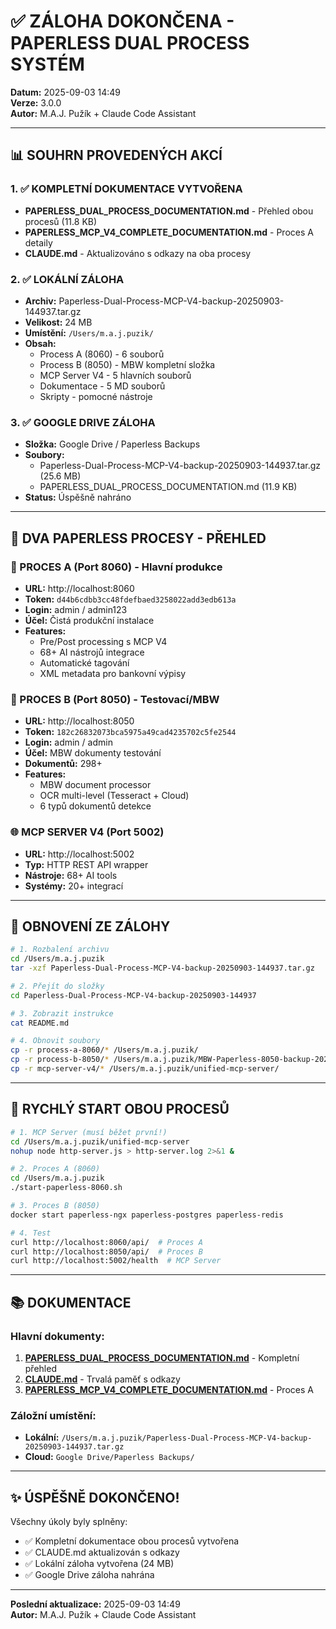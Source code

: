 # ✅ ZÁLOHA DOKONČENA - PAPERLESS DUAL PROCESS SYSTÉM

**Datum:** 2025-09-03 14:49  
**Verze:** 3.0.0  
**Autor:** M.A.J. Pužík + Claude Code Assistant

---

## 📊 SOUHRN PROVEDENÝCH AKCÍ

### 1. ✅ KOMPLETNÍ DOKUMENTACE VYTVOŘENA
- **PAPERLESS_DUAL_PROCESS_DOCUMENTATION.md** - Přehled obou procesů (11.8 KB)
- **PAPERLESS_MCP_V4_COMPLETE_DOCUMENTATION.md** - Proces A detaily
- **CLAUDE.md** - Aktualizováno s odkazy na oba procesy

### 2. ✅ LOKÁLNÍ ZÁLOHA
- **Archiv:** Paperless-Dual-Process-MCP-V4-backup-20250903-144937.tar.gz
- **Velikost:** 24 MB
- **Umístění:** `/Users/m.a.j.puzik/`
- **Obsah:**
  - Process A (8060) - 6 souborů
  - Process B (8050) - MBW kompletní složka
  - MCP Server V4 - 5 hlavních souborů
  - Dokumentace - 5 MD souborů
  - Skripty - pomocné nástroje

### 3. ✅ GOOGLE DRIVE ZÁLOHA
- **Složka:** Google Drive / Paperless Backups
- **Soubory:**
  - Paperless-Dual-Process-MCP-V4-backup-20250903-144937.tar.gz (25.6 MB)
  - PAPERLESS_DUAL_PROCESS_DOCUMENTATION.md (11.9 KB)
- **Status:** Úspěšně nahráno

---

## 🎯 DVA PAPERLESS PROCESY - PŘEHLED

### 📍 PROCES A (Port 8060) - Hlavní produkce
- **URL:** http://localhost:8060
- **Token:** `d44b6cdbb3cc48fdefbaed3258022add3edb613a`
- **Login:** admin / admin123
- **Účel:** Čistá produkční instalace
- **Features:**
  - Pre/Post processing s MCP V4
  - 68+ AI nástrojů integrace
  - Automatické tagování
  - XML metadata pro bankovní výpisy

### 📍 PROCES B (Port 8050) - Testovací/MBW
- **URL:** http://localhost:8050
- **Token:** `182c26832073bca5975a49cad4235702c5fe2544`
- **Login:** admin / admin
- **Účel:** MBW dokumenty testování
- **Dokumentů:** 298+
- **Features:**
  - MBW document processor
  - OCR multi-level (Tesseract + Cloud)
  - 6 typů dokumentů detekce

### 🌐 MCP SERVER V4 (Port 5002)
- **URL:** http://localhost:5002
- **Typ:** HTTP REST API wrapper
- **Nástroje:** 68+ AI tools
- **Systémy:** 20+ integrací

---

## 🔄 OBNOVENÍ ZE ZÁLOHY

```bash
# 1. Rozbalení archivu
cd /Users/m.a.j.puzik
tar -xzf Paperless-Dual-Process-MCP-V4-backup-20250903-144937.tar.gz

# 2. Přejít do složky
cd Paperless-Dual-Process-MCP-V4-backup-20250903-144937

# 3. Zobrazit instrukce
cat README.md

# 4. Obnovit soubory
cp -r process-a-8060/* /Users/m.a.j.puzik/
cp -r process-b-8050/* /Users/m.a.j.puzik/MBW-Paperless-8050-backup-20250901-223950/
cp -r mcp-server-v4/* /Users/m.a.j.puzik/unified-mcp-server/
```

---

## 🚀 RYCHLÝ START OBOU PROCESŮ

```bash
# 1. MCP Server (musí běžet první!)
cd /Users/m.a.j.puzik/unified-mcp-server
nohup node http-server.js > http-server.log 2>&1 &

# 2. Proces A (8060)
cd /Users/m.a.j.puzik
./start-paperless-8060.sh

# 3. Proces B (8050) 
docker start paperless-ngx paperless-postgres paperless-redis

# 4. Test
curl http://localhost:8060/api/  # Proces A
curl http://localhost:8050/api/  # Proces B
curl http://localhost:5002/health  # MCP Server
```

---

## 📚 DOKUMENTACE

### Hlavní dokumenty:
1. **[PAPERLESS_DUAL_PROCESS_DOCUMENTATION.md](./PAPERLESS_DUAL_PROCESS_DOCUMENTATION.md)** - Kompletní přehled
2. **[CLAUDE.md](./CLAUDE.md)** - Trvalá paměť s odkazy
3. **[PAPERLESS_MCP_V4_COMPLETE_DOCUMENTATION.md](./PAPERLESS_MCP_V4_COMPLETE_DOCUMENTATION.md)** - Proces A

### Záložní umístění:
- **Lokální:** `/Users/m.a.j.puzik/Paperless-Dual-Process-MCP-V4-backup-20250903-144937.tar.gz`
- **Cloud:** `Google Drive/Paperless Backups/`

---

## ✨ ÚSPĚŠNĚ DOKONČENO!

Všechny úkoly byly splněny:
- ✅ Kompletní dokumentace obou procesů vytvořena
- ✅ CLAUDE.md aktualizován s odkazy
- ✅ Lokální záloha vytvořena (24 MB)
- ✅ Google Drive záloha nahrána

---

**Poslední aktualizace:** 2025-09-03 14:49  
**Autor:** M.A.J. Pužík + Claude Code Assistant